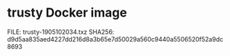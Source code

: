 # trusty Docker image

FILE: trusty-1905102034.txz
SHA256: d9d5aa835aed4227dd216d8a3b65e7d50029a560c9440a5506520f52a9dc8693
